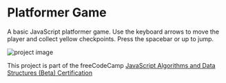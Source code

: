 # Platformer Game

<!-- DESCRIPTION-START -->
A basic JavaScript platformer game. Use the keyboard arrows to move the player and collect yellow checkpoints. Press the spacebar or up to jump.
<!-- DESCRIPTION-END -->

![project image](https://res.cloudinary.com/dwguf4w1t/image/upload/v1723227174/Portfolio%20Projects/platformer-game-js_x6oirw.png)

This project is part of the freeCodeCamp [JavaScript Algorithms and Data Structures (Beta) Certification](https://www.freecodecamp.org/learn/javascript-algorithms-and-data-structures-v8/)